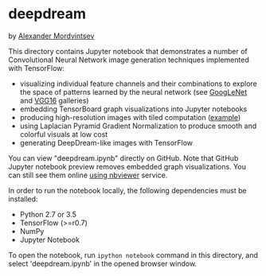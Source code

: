 # deepdream

by [Alexander Mordvintsev](mailto:moralex@google.com)

This directory contains Jupyter notebook that demonstrates a number of Convolutional Neural Network
image generation techniques implemented with TensorFlow:

-   visualizing individual feature channels and their combinations to explore
    the space of patterns learned by the neural network (see
    [GoogLeNet](https://storage.googleapis.com/deepdream/visualz/tensorflow_inception/index.html)
    and
    [VGG16](https://storage.googleapis.com/deepdream/visualz/vgg16/index.html)
    galleries)
-   embedding TensorBoard graph visualizations into Jupyter notebooks
-   producing high-resolution images with tiled computation
    ([example](https://storage.googleapis.com/deepdream/pilatus_flowers.jpg))
-   using Laplacian Pyramid Gradient Normalization to produce smooth and
    colorful visuals at low cost
-   generating DeepDream-like images with TensorFlow

You can view "deepdream.ipynb" directly on GitHub. Note that GitHub Jupyter notebook preview removes
embedded graph visualizations. You can still see them online
[using nbviewer](http://nbviewer.jupyter.org/github/tensorflow/tensorflow/blob/master/tensorflow/examples/tutorials/deepdream/deepdream.ipynb)
service.

In order to run the notebook locally, the following dependencies must be installed:

- Python 2.7 or 3.5
- TensorFlow (>=r0.7)
- NumPy
- Jupyter Notebook

To open the notebook, run `ipython notebook` command in this directory, and
select 'deepdream.ipynb' in the opened browser window.
